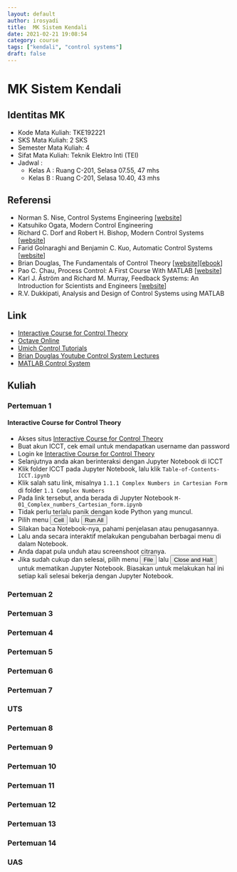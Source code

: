 ```yaml
---
layout: default
author: irosyadi
title:  MK Sistem Kendali
date: 2021-02-21 19:08:54
category: course
tags: ["kendali", "control systems"]
draft: false
---
```


# MK Sistem Kendali

## Identitas MK
- Kode Mata Kuliah: TKE192221
- SKS Mata Kuliah: 2 SKS
- Semester Mata Kuliah: 4
- Sifat Mata Kuliah: Teknik Elektro Inti (TEI)
- Jadwal :
    - Kelas A : Ruang C-201, Selasa 07.55, 47 mhs
    - Kelas B : Ruang C-201, Selasa 10.40, 43 mhs

## Referensi
- Norman S. Nise, Control Systems Engineering \[[website](http://bcs.wiley.com/he-bcs/Books?action=index&bcsId=11568&itemId=1119474221)\]
- Katsuhiko Ogata, Modern Control Engineering
- Richard C. Dorf and Robert H. Bishop, Modern Control Systems \[[website](https://www.pearson.com/us/higher-education/program/Dorf-Modern-Control-Systems-13th-Edition/PGM328731.html?tab=resources)\]
- Farid Golnaraghi and Benjamin C. Kuo, Automatic Control Systems \[[website](https://www.accessengineeringlibrary.com/content/book/9781259643835)\]
- Brian Douglas, The Fundamentals of Control Theory \[[website](https://www.patreon.com/briandouglas)\]\[[ebook](https://bit.ly/2XLlAKl)\]
- Pao C. Chau, Process Control: A First Course With MATLAB \[[website](https://www.cambridge.org/id/academic/subjects/engineering/chemical-engineering/process-control-first-course-matlab?format=PB)\]
- Karl J. Åström and Richard M. Murray, Feedback Systems: An Introduction for Scientists and Engineers \[[website](http://www.cds.caltech.edu/~murray/amwiki/index.php?title=Main_Page)\]
- R.V. Dukkipati, Analysis and Design of Control Systems using MATLAB

## Link
- [Interactive Course for Control Theory](https://icct.riteh.hr/hub/login)
- [Octave Online](https://octave-online.net/)
- [Umich Control Tutorials](http://ctms.engin.umich.edu/CTMS/index.php?aux=Home)
- [Brian Douglas Youtube Control System Lectures](https://www.youtube.com/user/ControlLectures/playlists)
- [MATLAB Control System](https://www.youtube.com/playlist?list=PLn8PRpmsu08q8CE0pbZ-cSrMm_WYJfVGd)

## Kuliah

### Pertemuan 1
#### Interactive Course for Control Theory
- Akses situs [Interactive Course for Control Theory](https://icct.riteh.hr/hub/login)
- Buat akun ICCT, cek email untuk mendapatkan username dan password
- Login ke [Interactive Course for Control Theory](https://icct.riteh.hr/hub/login)
- Selanjutnya anda akan berinteraksi dengan Jupyter Notebook di ICCT
- Klik folder ICCT pada Jupyter Notebook, lalu klik `Table-of-Contents-ICCT.ipynb`
- Klik salah satu link, misalnya  `1.1.1 Complex Numbers in Cartesian Form` di  folder `1.1 Complex Numbers`
- Pada link tersebut, anda berada di Jupyter Notebook `M-01_Complex_numbers_Cartesian_form.ipynb`
- Tidak perlu terlalu panik dengan kode Python yang muncul.
- Pilih menu <button>Cell</button> lalu <button>Run All</button>
- Silakan baca Notebook-nya, pahami penjelasan atau penugasannya.
- Lalu anda secara interaktif melakukan pengubahan berbagai menu di dalam Notebook.
- Anda dapat pula unduh atau screenshoot citranya.
- Jika sudah cukup dan selesai, pilih menu <button>File</button> lalu <button>Close and Halt</button> untuk mematikan Jupyter Notebook. Biasakan untuk melakukan hal ini setiap kali selesai bekerja dengan Jupyter Notebook.

### Pertemuan 2
### Pertemuan 3
### Pertemuan 4
### Pertemuan 5
### Pertemuan 6
### Pertemuan 7
### UTS
### Pertemuan 8
### Pertemuan 9
### Pertemuan 10
### Pertemuan 11
### Pertemuan 12
### Pertemuan 13
### Pertemuan 14
### UAS

